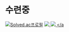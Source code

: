 # 수련중


[![Solved.ac프로필](http://mazassumnida.wtf/api/v2/generate_badge?boj=minseok0917)](https://solved.ac/minseok0917)
<a align="left" href="https://github.com/Minseok0917">
  <img src="https://github-readme-stats.vercel.app/api?username=Minseok0917&theme=prussian" />
</a> 
<a align="left" href="https://github.com/Minseok0917">
  <img src="https://github-readme-stats.vercel.app/api/top-langs/?username=Minseok0917&layout=compact&theme=prussian" />
</a
